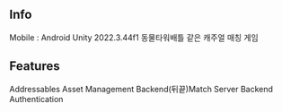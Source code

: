 ## Info
Mobile : Android
Unity 2022.3.44f1
동물타워배틀 같은 캐주얼 매칭 게임

## Features
Addressables Asset Management
Backend(뒤끝)Match Server
Backend Authentication


